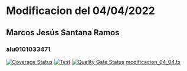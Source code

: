 # Modificacion del 04/04/2022
## Marcos Jesús Santana Ramos
### alu0101033471
[![Coverage Status](https://coveralls.io/repos/github/ULL-ESIT-INF-DSI-2122/modificacion_03_04_alu0101033471/badge.svg?branch=main)](https://coveralls.io/github/ULL-ESIT-INF-DSI-2122/modificacion_03_04_alu0101033471?branch=main)
[![Test](https://github.com/ULL-ESIT-INF-DSI-2122/modificacion_03_04_alu0101033471/actions/workflows/node.js.yml/badge.svg)](https://github.com/ULL-ESIT-INF-DSI-2122/modificacion_03_04_alu0101033471/actions/workflows/node.js.yml)
[![Quality Gate Status](https://sonarcloud.io/api/project_badges/measure?project=ULL-ESIT-INF-DSI-2122_modificacion_03_04_alu0101033471&metric=alert_status)](https://sonarcloud.io/summary/new_code?id=ULL-ESIT-INF-DSI-2122_modificacion_03_04_alu0101033471)
[modificacion_04_04.ts](https://github.com/ULL-ESIT-INF-DSI-2122/ull-esit-inf-dsi-21-22-prct06-generics-solid-alu0101033471/blob/main/src/modificacion_28_03.ts)
